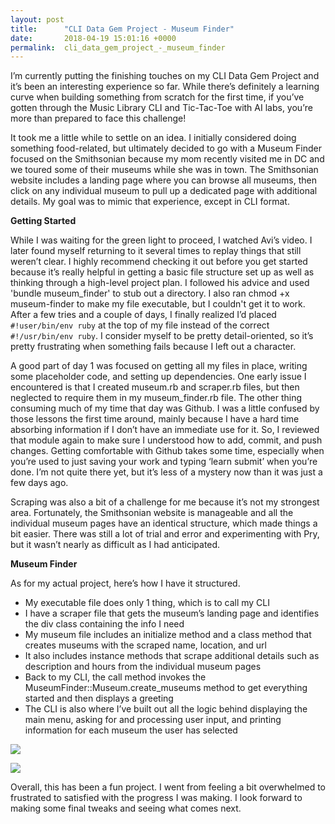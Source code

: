 ```yaml
---
layout: post
title:      "CLI Data Gem Project - Museum Finder"
date:       2018-04-19 15:01:16 +0000
permalink:  cli_data_gem_project_-_museum_finder
---
```



I’m currently putting the finishing touches on my CLI Data Gem Project and it’s been an interesting experience so far. While there’s definitely a learning curve when building something from scratch for the first time, if you’ve gotten through the Music Library CLI and Tic-Tac-Toe with AI labs, you’re more than prepared to face this challenge!

It took me a little while to settle on an idea. I initially considered doing something food-related, but ultimately decided to go with a Museum Finder focused on the Smithsonian because my mom recently visited me in DC and we toured some of their museums while she was in town. The Smithsonian website includes a landing page where you can browse all museums, then click on any individual museum to pull up a dedicated page with additional details. My goal was to mimic that experience, except in CLI format.

**Getting Started**

While I was waiting for the green light to proceed, I watched Avi’s video. I later found myself returning to it several times to replay things that still weren’t clear. I highly recommend checking it out before you get started because it’s really helpful in getting a basic file structure set up as well as thinking through a high-level project plan. I followed his advice and used 'bundle museum_finder' to stub out a directory. I also ran chmod +x museum-finder to make my file executable, but I couldn't get it to work. After a few tries and a couple of days, I finally realized I’d placed `#!user/bin/env ruby` at the top of my file instead of the correct `#!/usr/bin/env ruby`. I consider myself to be pretty detail-oriented, so it’s pretty frustrating when something fails because I left out a character.

A good part of day 1 was focused on getting all my files in place, writing some placeholder code, and setting up dependencies. One early issue I encountered is that I created museum.rb and scraper.rb files, but then neglected to require them in my museum_finder.rb file. The other thing consuming much of my time that day was Github. I was a little confused by those lessons the first time around, mainly because I have a hard time absorbing information if I don’t have an immediate use for it. So, I reviewed that module again to make sure I understood how to add, commit, and push changes. Getting comfortable with Github takes some time, especially when you’re used to just saving your work and typing ‘learn submit’ when you’re done. I’m not quite there yet, but it’s less of a mystery now than it was just a few days ago.

Scraping was also a bit of a challenge for me because it’s not my strongest area. Fortunately, the Smithsonian website is manageable and all the individual museum pages have an identical structure, which made things a bit easier. There was still a lot of trial and error and experimenting with Pry, but it wasn’t nearly as difficult as I had anticipated. 

**Museum Finder**

As for my actual project, here’s how I have it structured.

* My executable file does only 1 thing, which is to call my CLI
* I have a scraper file that gets the museum’s landing page and identifies the div class containing the info I need
* My museum file includes an initialize method and a class method that creates museums with the scraped name, location, and url
* It also includes instance methods that scrape additional details such as description and hours from the individual museum pages
* Back to my CLI, the call method invokes the MuseumFinder::Museum.create_museums method to get everything started and then displays a greeting
* The CLI is also where I’ve built out all the logic behind displaying the main menu, asking for and processing user input, and printing information for each museum the user has selected

![](https://imgur.com/GDkmDd2)

![](https://imgur.com/LIJoo4N)

Overall, this has been a fun project. I went from feeling a bit overwhelmed to frustrated to satisfied with the progress I was making. I look forward to making some final tweaks and seeing what comes next.
